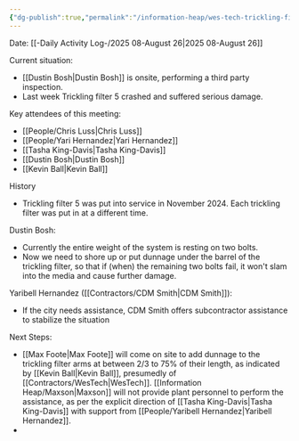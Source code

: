 ```yaml
---
{"dg-publish":true,"permalink":"/information-heap/wes-tech-trickling-filter-5-post-failure-inspection-meeting-1/","noteIcon":"","created":"2025-08-26T12:37:41.331-05:00"}
---
```


Date: [[-Daily Activity Log-/2025 08-August 26\|2025 08-August 26]]

Current situation:
- [[Dustin Bosh\|Dustin Bosh]] is onsite, performing a third party inspection.
- Last week Trickling filter 5 crashed and suffered serious damage.

Key attendees of this meeting:
- [[People/Chris Luss\|Chris Luss]]
- [[People/Yari Hernandez\|Yari Hernandez]]
- [[Tasha King-Davis\|Tasha King-Davis]]
- [[Dustin Bosh\|Dustin Bosh]]
- [[Kevin Ball\|Kevin Ball]]

History
- Trickling filter 5 was put into service in November 2024. Each trickling filter was put in at a different time.

Dustin Bosh: 
- Currently the entire weight of the system is resting on two bolts.
- Now we need to shore up or put dunnage under the barrel of the trickling filter, so that if (when) the remaining two bolts fail, it won't slam into the media and cause further damage.

Yaribell Hernandez ([[Contractors/CDM Smith\|CDM Smith]]):
- If the city needs assistance, CDM Smith offers subcontractor assistance to stabilize the situation

Next Steps:
- [[Max Foote\|Max Foote]] will come on site to add dunnage to the trickling filter arms at between 2/3 to 75% of their length, as indicated by [[Kevin Ball\|Kevin Ball]], presumedly of [[Contractors/WesTech\|WesTech]]. [[Information Heap/Maxson\|Maxson]] will not provide plant personnel to perform the assistance, as per the explicit direction of [[Tasha King-Davis\|Tasha King-Davis]] with support from [[People/Yaribell Hernandez\|Yaribell Hernandez]].
- 
